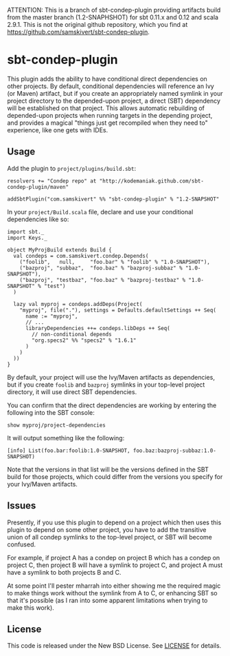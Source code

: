 ATTENTION: This is a branch of sbt-condep-plugin providing artifacts build from the master branch (1.2-SNAPHSHOT) for sbt 0.11.x and 0.12 and scala 2.9.1. This is not the original github repository, which you find at https://github.com/samskivert/sbt-condep-plugin.

sbt-condep-plugin
=================

This plugin adds the ability to have conditional direct dependencies on other
projects. By default, conditional dependencies will reference an Ivy (or Maven)
artifact, but if you create an appropriately named symlink in your project
directory to the depended-upon project, a direct (SBT) dependency will be
established on that project. This allows automatic rebuilding of depended-upon
projects when running targets in the depending project, and provides a magical
"things just get recompiled when they need to" experience, like one gets with
IDEs.

Usage
-----

Add the plugin to `project/plugins/build.sbt`:

    resolvers += "Condep repo" at "http://kodemaniak.github.com/sbt-condep-plugin/maven"

    addSbtPlugin("com.samskivert" %% "sbt-condep-plugin" % "1.2-SNAPSHOT"

In your `project/Build.scala` file, declare and use your conditional
dependencies like so:
 
    import sbt._
    import Keys._

    object MyProjBuild extends Build {
      val condeps = com.samskivert.condep.Depends(
        ("foolib",   null,     "foo.bar" % "foolib" % "1.0-SNAPSHOT"),
        ("bazproj", "subbaz",  "foo.baz" % "bazproj-subbaz" % "1.0-SNAPSHOT"),
        ("bazproj", "testbaz", "foo.baz" % "bazproj-testbaz" % "1.0-SNAPSHOT" % "test")
      )

      lazy val myproj = condeps.addDeps(Project(
        "myproj", file("."), settings = Defaults.defaultSettings ++ Seq(
          name := "myproj",
          // ...
          libraryDependencies ++= condeps.libDeps ++ Seq(
            // non-conditional depends
            "org.specs2" %% "specs2" % "1.6.1"
          )
        )
      ))
    }

By default, your project will use the Ivy/Maven artifacts as dependencies, but
if you create `foolib` and `bazproj` symlinks in your top-level project
directory, it will use direct SBT dependencies.

You can confirm that the direct dependencies are working by entering the
following into the SBT console:

    show myproj/project-dependencies

It will output something like the following:

    [info] List(foo.bar:foolib:1.0-SNAPSHOT, foo.baz:bazproj-subbaz:1.0-SNAPSHOT)

Note that the versions in that list will be the versions defined in the SBT
build for those projects, which could differ from the versions you specify for
your Ivy/Maven artifacts.

Issues
------

Presently, if you use this plugin to depend on a project which then uses this
plugin to depend on some other project, you have to add the transitive union of
all condep symlinks to the top-level project, or SBT will become confused.

For example, if project A has a condep on project B which has a condep on
project C, then project B will have a symlink to project C, and project A must
have a symlink to both projects B and C.

At some point I'll pester mharrah into either showing me the required magic to
make things work without the symlink from A to C, or enhancing SBT so that it's
possible (as I ran into some apparent limitations when trying to make this
work).

License
-------

This code is released under the New BSD License. See [LICENSE] for details.

[LICENSE]: https://github.com/samskivert/sbt-condep-plugin/blob/master/LICENSE
